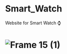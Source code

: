 # Smart_Watch
Website for Smart Watch ⌚
# ![Frame 15 (1)](https://github.com/user-attachments/assets/b0378ab0-afa7-4ca3-9ee8-a9163e738ed7)
